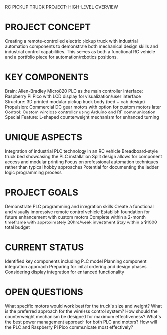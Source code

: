 RC PICKUP TRUCK PROJECT: HIGH-LEVEL OVERVIEW

# PROJECT CONCEPT
Creating a remote-controlled electric pickup truck with industrial automation components 
to demonstrate both mechanical design skills and industrial control capabilities. This serves 
as both a functional RC vehicle and a portfolio piece for 
automation/robotics positions.

# KEY COMPONENTS
Brain: Allen-Bradley Micro820 PLC as the main controller
Interface: Raspberry Pi Pico with LCD display for visualization/user interface
Structure: 3D printed modular pickup truck body (bed + cab design)
Propulsion: Commercial DC gear motors with option for custom motors later
Control: Custom wireless controller using Arduino and RF communication
Special Feature: L-shaped counterweight mechanism for enhanced turning

# UNIQUE ASPECTS
Integration of industrial PLC technology in an RC vehicle
Breadboard-style truck bed showcasing the PLC installation
Split design allows for component access and modular printing
Focus on professional automation techniques rather than typical hobby approaches
Potential for documenting the ladder logic programming process

# PROJECT GOALS
Demonstrate PLC programming and integration skills
Create a functional and visually impressive remote control vehicle
Establish foundation for future enhancement with custom motors
Complete within a 2-month timeframe with approximately 20hrs/week investment
Stay within a $1000 total budget

# CURRENT STATUS
Identified key components including PLC model
Planning component integration approach
Preparing for initial ordering and design phases
Considering display integration for enhanced functionality

# OPEN QUESTIONS
What specific motors would work best for the truck's size and weight?
What is the preferred approach for the wireless control system?
How should the counterweight mechanism be designed for maximum effectiveness?
What's the best power management approach for both PLC and motors?
How will the PLC and Raspberry Pi Pico communicate most effectively?
